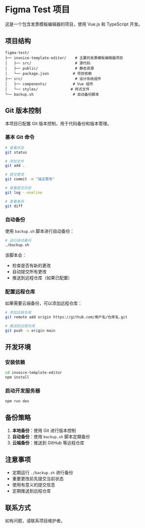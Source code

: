 # Figma Test 项目

这是一个包含发票模板编辑器的项目，使用 Vue.js 和 TypeScript 开发。

## 项目结构

```
figma-test/
├── invoice-template-editor/    # 主要的发票模板编辑器项目
│   ├── src/                    # 源代码
│   ├── public/                 # 静态资源
│   └── package.json           # 项目依赖
├── src/                        # 设计系统组件
│   ├── components/            # Vue 组件
│   └── styles/               # 样式文件
└── backup.sh                  # 自动备份脚本
```

## Git 版本控制

本项目已配置 Git 版本控制，用于代码备份和版本管理。

### 基本 Git 命令

```bash
# 查看状态
git status

# 添加文件
git add .

# 提交更改
git commit -m "描述更改"

# 查看提交历史
git log --oneline

# 查看差异
git diff
```

### 自动备份

使用 `backup.sh` 脚本进行自动备份：

```bash
# 运行自动备份
./backup.sh
```

该脚本会：
- 检查是否有新的更改
- 自动提交所有更改
- 推送到远程仓库（如果已配置）

### 配置远程仓库

如果需要云端备份，可以添加远程仓库：

```bash
# 添加远程仓库
git remote add origin https://github.com/用户名/仓库名.git

# 推送到远程仓库
git push -u origin main
```

## 开发环境

### 安装依赖

```bash
cd invoice-template-editor
npm install
```

### 启动开发服务器

```bash
npm run dev
```

## 备份策略

1. **本地备份**：使用 Git 进行版本控制
2. **自动备份**：使用 `backup.sh` 脚本定期备份
3. **云端备份**：推送到 GitHub 等远程仓库

## 注意事项

- 定期运行 `./backup.sh` 进行备份
- 重要更改前先提交当前状态
- 使用有意义的提交信息
- 定期推送到远程仓库

## 联系方式

如有问题，请联系项目维护者。
